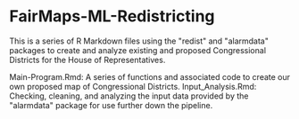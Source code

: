 # FairMaps-ML-Redistricting

This is a series of R Markdown files using the "redist" and "alarmdata" packages to create and analyze existing and proposed Congressional Districts for the House of Representatives.

Main-Program.Rmd:  A series of functions and associated code to create our own proposed map of Congressional Districts.
Input_Analysis.Rmd: Checking, cleaning, and analyzing the input data provided by the "alarmdata" package for use further down the pipeline.
